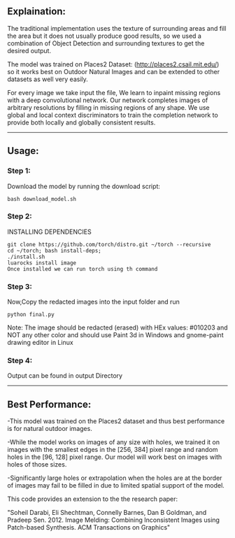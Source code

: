 <h2>Explaination:</h2>

The traditional implementation uses the texture of surrounding areas and fill the area but it does not usually produce good results, so we used a combination of Object Detection and surrounding textures to get the desired output.

The model was trained on Places2 Dataset: (http://places2.csail.mit.edu/) so it works best on Outdoor Natural Images and can be extended to other datasets as well very easily.

For every image we take input the file, We learn to inpaint missing regions with a deep convolutional network. Our network completes images of arbitrary resolutions by filling in missing regions of any shape. We use global and local context discriminators to train the completion network to provide both locally and globally consistent results.

----------------------------------------------------------------
<h2>Usage:</h2>


<h3>Step 1:</h3>
Download the model by running the download script:
	
	bash download_model.sh
<h3>Step 2:</h3>
INSTALLING DEPENDENCIES
	
	git clone https://github.com/torch/distro.git ~/torch --recursive
	cd ~/torch; bash install-deps;
	./install.sh
	luarocks install image
	Once installed we can run torch using th command

<h3>Step 3:</h3>
Now,Copy the redacted images into the input folder and run 
	
	python final.py	
	
Note: The image should be redacted (erased) with HEx values: #010203 and NOT any other color and should use Paint 3d in Windows and gnome-paint drawing editor in Linux

<h3>Step 4:</h3>
Output can be found in output Directory

----------------------------------------------------------------
<h2>Best Performance:</h2>

-This model was trained on the Places2 dataset and thus best performance is for natural outdoor images.

-While the model works on images of any size with holes, we trained it on images with the smallest edges in the [256, 384] pixel 	range and random holes in the [96, 128] pixel range. Our model will work best on images with holes of those sizes.

-Significantly large holes or extrapolation when the holes are at the border of images may fail to be filled in due to limited 		spatial support of the model.

This code provides an extension to the the research paper:

"Soheil Darabi, Eli Shechtman, Connelly Barnes, Dan B Goldman, and Pradeep Sen. 2012. Image Melding: Combining Inconsistent Images using Patch-based Synthesis. ACM Transactions on Graphics"
